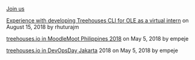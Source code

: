 [Join us](https://github.com/treehouses/contribute)

[Experience with developing Treehouses CLI for OLE as a virtual intern](20180815-CLIVIexp.md) on August 15, 2018 by rhuturajm

[treehouses.io in MoodleMoot Philippines 2018](20180505-moodlemootph18.md) on May 5, 2018 by empeje

[treehouses.io in DevOpsDay Jakarta](20180505-devopsdayjkt18.md) 2018 on May 5, 2018 by empeje
